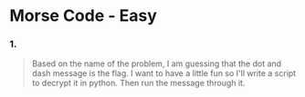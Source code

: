 # Morse Code - Easy

### 1. 
> Based on the name of the problem, I am guessing that the dot and dash message is the flag. 
> I want to have a little fun so I'll write a script to decrypt it in python. Then run the message 
> through it. 